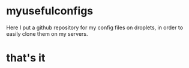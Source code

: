 myusefulconfigs
===============

Here I put a github repository for my config files on droplets, in order to easily clone them on my servers. 

# that's it
